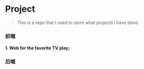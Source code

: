 # Project
> This is a repo that I used to store what projects I have done.
### 前端
#### 1. Web for the favorite TV play;
### 后端